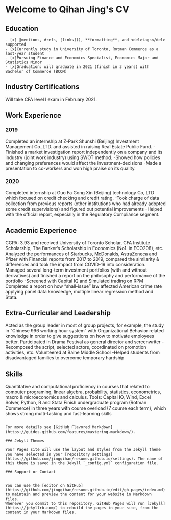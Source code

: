 # Welcome to Qihan Jing's CV

## Education
```
- [x] @mentions, #refs, [links](), **formatting**, and <del>tags</del> supported
- [x]Currently study in University of Toronto, Rotman Commerce as a last-year student
- [x]Pursuing Finance and Economics Specialist, Economics Major and Statistics Minor
- [x]Graduation: will graduate in 2021 (finish in 3 years) with Bachelor of Commerce (BCOM)
```
## Industry Certifications
Will take CFA level I exam in February 2021. 

## Work Experience
### 2019
Completed an internship at Z-Park Shunshi (Beijing) Investment Management Co.,LTD. and assisted in raising Real Estate Public Fund.
 -Finished a market investigation report independently on a company and its industry (joint work industry) using SWOT method.
 -Showed how policies and changing preferences would affect the investment-decisions 
 -Made a presentation to co-workers and won high praise on its quality.
 
### 2020
Completed internship at Guo Fa Gong Xin (Beijing) technology Co,.LTD which focused on credit checking and credit rating. 
-Took charge of data collection from previous reports (other institutions who had already adopted some credit supervisions) and figured out potential improvements 
-Helped with the official report, especially in the Regulatory Compliance segment.

## Academic Experience
CGPA: 3.93 and received University of Toronto Scholar, CFA Institute Scholarship, The Banker’s Scholarship in Economics (No1. in ECO208), etc.
Analyzed the performances of Starbucks, McDonalds, AstraZeneca and Pfizer with Financial reports from 2017 to 2019, compared the similarity & differences and took the impact from COVID-19 into consideration.  
Managed several long-term investment portfolios (with and without derivatives) and finished a report on the philosophy and performance of the portfolio 
 -Screened with Capital IQ and Simulated trading on RPM
Completed a report on how “shall-issue” law affected American crime rate applying panel data knowledge, multiple linear regression method and Stata.

## Extra-Curricular and Leadership
Acted as the group leader in most of group projects, for example, the study in “Chinese 996 working hour system” with Organizational Behavior related knowledge in order to give suggestions on how to motivate employees better.
Participated in Drama Festival as general director and screenwriter 
 -Recomposed the script, selected actors, coordinated on promotion activities, etc.
Volunteered at Baihe Middle School 
 -Helped students from disadvantaged families to overcome temporary hardship 
 
## Skills
Quantitative and computational proficiency in courses that related to computer programing, linear algebra, probability, statistics, econometrics, macro & microeconomics and calculus.
Tools: Capital IQ, Wind, Excel Solver, Python, R and Stata
Finish undergraduate program (Rotman Commerce) in three years with course overload (7 course each term), which shows strong multi-tasking and fast-learning skills



```

For more details see [GitHub Flavored Markdown](https://guides.github.com/features/mastering-markdown/).

### Jekyll Themes

Your Pages site will use the layout and styles from the Jekyll theme you have selected in your [repository settings](https://github.com/jingqihan/resume.github.io/settings). The name of this theme is saved in the Jekyll `_config.yml` configuration file.

### Support or Contact


You can use the [editor on GitHub](https://github.com/jingqihan/resume.github.io/edit/gh-pages/index.md) to maintain and preview the content for your website in Markdown files.
Whenever you commit to this repository, GitHub Pages will run [Jekyll](https://jekyllrb.com/) to rebuild the pages in your site, from the content in your Markdown files.

